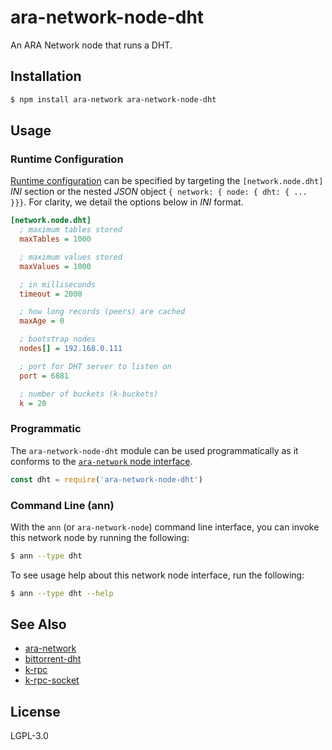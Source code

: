 ara-network-node-dht
====================

An ARA Network node that runs a DHT.

## Installation

```sh
$ npm install ara-network ara-network-node-dht
```

## Usage

### Runtime Configuration

[rc]: https://github.com/arablocks/ara-runtime-configuration

[Runtime configuration][rc] can be specified by targeting the
`[network.node.dht]` _INI_ section or the nested _JSON_ object
`{ network: { node: { dht: { ... }}}`. For clarity, we detail the
options below in _INI_ format.

```ini
[network.node.dht]
  ; maximum tables stored
  maxTables = 1000

  ; maximum values stored
  maxValues = 1000

  ; in milliseconds
  timeout = 2000

  ; how long records (peers) are cached
  maxAge = 0

  ; bootstrap nodes
  nodes[] = 192.168.0.111

  ; port for DHT server to listen on
  port = 6881

  ; number of buckets (k-buckets)
  k = 20
```

### Programmatic

[interface]: https://github.com/AraBlocks/ara-network/blob/master/nodes/README.md

The `ara-network-node-dht` module can be used programmatically as it
conforms to the [`ara-network` node interface][interface].

```js
const dht = require('ara-network-node-dht')
```

### Command Line (ann)

With the `ann` (or `ara-network-node`) command line interface, you can
invoke this network node by running the following:

```sh
$ ann --type dht
```

To see usage help about this network node interface, run the following:

```sh
$ ann --type dht --help
```

## See Also

* [ara-network](https://github.com/arablocks/ara-network)
* [bittorrent-dht](https://www.npmjs.com/package/bittorrent-dht)
* [k-rpc](https://github.com/mafintosh/k-rpc)
* [k-rpc-socket](https://github.com/mafintosh/k-rpc-socket)

## License

LGPL-3.0
